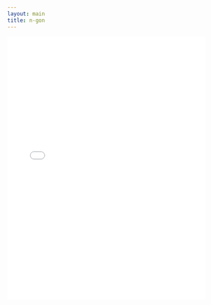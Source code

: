 ```yaml
---
layout: main
title: n-gon
---
```

<embed src="src/" width="90%" height="600vh" style="-webkit
-transform:scale(0.9);-moz-transform-scale(0.9);" allowfullscreen/>